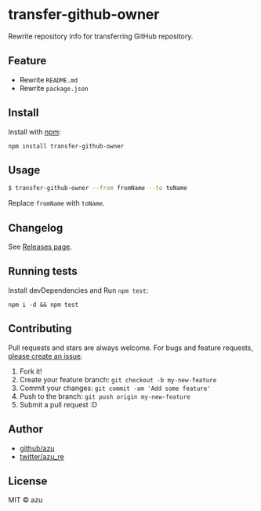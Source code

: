 # transfer-github-owner

Rewrite repository info for transferring GitHub repository.

## Feature

- Rewrite `README.md`
- Rewrite `package.json`

## Install

Install with [npm](https://www.npmjs.com/):

    npm install transfer-github-owner

## Usage

```sh
$ transfer-github-owner --from fromName --to toName
```

Replace `fromName` with `toName`.

## Changelog

See [Releases page](https://github.com/azu/transfer-github-owner/releases).

## Running tests

Install devDependencies and Run `npm test`:

    npm i -d && npm test

## Contributing

Pull requests and stars are always welcome.
For bugs and feature requests, [please create an issue](https://github.com/azu/transfer-github-owner/issues).

1. Fork it!
2. Create your feature branch: `git checkout -b my-new-feature`
3. Commit your changes: `git commit -am 'Add some feature'`
4. Push to the branch: `git push origin my-new-feature`
5. Submit a pull request :D

## Author

- [github/azu](https://github.com/azu)
- [twitter/azu_re](https://twitter.com/azu_re)

## License

MIT © azu
